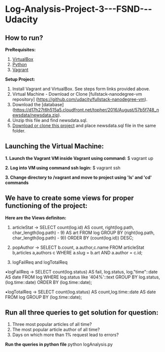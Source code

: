 # Log-Analysis-Project-3---FSND---Udacity

## How to run?

**PreRequisites:**
1. [VirtualBox](https://www.virtualbox.org)
2. [Python](https://www.python.org)
3. [Vagrant](https://www.vagrantup.com)

**Setup Project:**
1. Install Vagrant and VirtualBox. See steps form links provided above.
2. Virtual Machine - Download or Clone [fullstack-nanodegree-vm repository] (https://github.com/udacity/fullstack-nanodegree-vm).
3. Download the [database] (https://d17h27t6h515a5.cloudfront.net/topher/2016/August/57b5f748_newsdata/newsdata.zip).
4. Unzip this file and find newsdata.sql.
5. [Download or clone this project](https://github.com/ashutosh-sharma/Log-Analysis-Project-3---FSND---Udacity) and place newsdata.sql file in the same folder.

## Launching the Virtual Machine:

**1. Launch the Vagrant VM inside Vagrant using command:**
  $ vagrant up
  
**2. Log into VM using command ssh login:**
  $ vagrant ssh

**3. Change directory to /vagrant and move to project using 'ls' and 'cd' commands**

## We have to create some views for proper functioning of the project:

**Here are the Views definiton:**
1. articleStat ->
SELECT count(log.id) AS count,  right(log.path, char_length(log.path) - 9) AS art
  FROM log
  GROUP BY (right(log.path, char_length(log.path) - 9))
  ORDER BY (count(log.id)) DESC;

2. popAuthor ->
  SELECT b.count, a.author,c.name
   FROM articleStat b,articles a,authors c
  WHERE a.slug = b.art AND a.author = c.id;

3. logFailReq and logTotalReq

•logFailReq ->  SELECT count(log.status) AS fail, log.status, log."time"::date AS date
   	FROM log
  	WHERE log.status like '404%'::text
  	GROUP BY log.status, (log.time::date)
	  ORDER BY (log.time::date);


•logTotalReq -> SELECT count(log.status) AS count,log.time::date AS date
    	          FROM log
            	         GROUP BY (log.time::date);

## Run all three queries to get solution for question:
1. Three most popular articles of all time?
2. The most popular article author of all time?
3. Days on which more than 1% request lead to errors?

**Run the queries in python file**
    python logAnalysis.py
